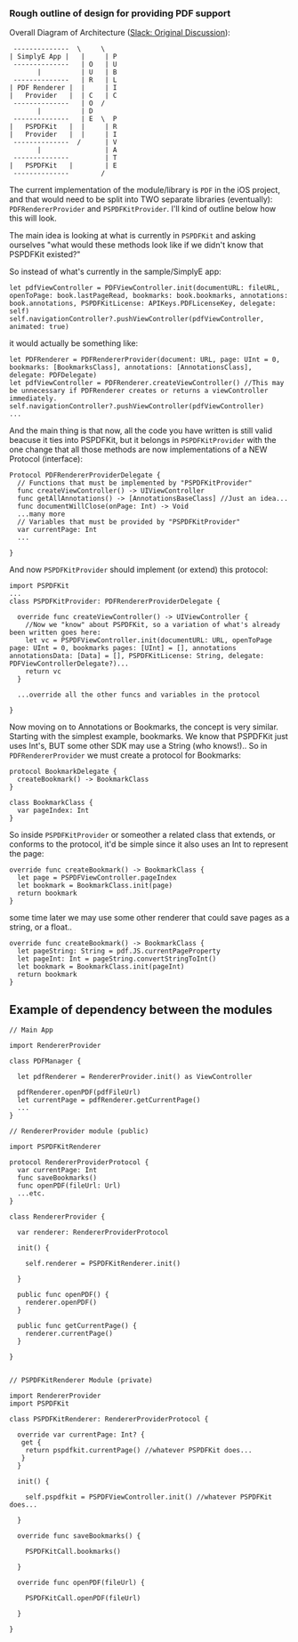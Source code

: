 ### Rough outline of design for providing PDF support

Overall Diagram of Architecture ([Slack: Original Discussion](https://librarysimplified.slack.com/archives/G96PHK59Q/p1518196602000323)):
```
 --------------  \     \
| SimplyE App |   |     | P
 --------------   | O   | U
       |          | U   | B
 --------------   | R   | L
| PDF Renderer |  |     | I
|   Provider   |  | C   | C
 --------------   | O  /
       |          | D
 --------------   | E  \  P
|   PSPDFKit   |  |     | R
|   Provider   |  |     | I
 --------------  /      | V
       |                | A
 --------------         | T
|   PSPDFKit   |        | E
 --------------        /
```

The current implementation of the module/library is `PDF` in the iOS project, and that would need to be split into TWO separate libraries (eventually): `PDFRendererProvider` and `PSPDFKitProvider`. I'll kind of outline below how this will look.

The main idea is looking at what is currently in `PSPDFKit` and asking ourselves "what would these methods look like if we didn't know that PSPDFKit existed?"

So instead of what's currently in the sample/SimplyE app:
```
let pdfViewController = PDFViewController.init(documentURL: fileURL, openToPage: book.lastPageRead, bookmarks: book.bookmarks, annotations: book.annotations, PSPDFKitLicense: APIKeys.PDFLicenseKey, delegate: self)
self.navigationController?.pushViewController(pdfViewController, animated: true)
```

it would actually be something like:
```
let PDFRenderer = PDFRendererProvider(document: URL, page: UInt = 0, bookmarks: [BookmarksClass], annotations: [AnnotationsClass], delegate: PDFDelegate)
let pdfViewController = PDFRenderer.createViewController() //This may be unnecessary if PDFRenderer creates or returns a viewController immediately.
self.navigationController?.pushViewController(pdfViewController)
...
```

And the main thing is that now, all the code you have written is still valid beacuse it ties into PSPDFKit, but it belongs in `PSPDFKitProvider` with the one change that all those methods are now implementations of a NEW Protocol (interface):

```
Protocol PDFRendererProviderDelegate {
  // Functions that must be implemented by "PSPDFKitProvider"
  func createViewController() -> UIViewController
  func getAllAnnotations() -> [AnnotationsBaseClass] //Just an idea...
  func documentWillClose(onPage: Int) -> Void
  ...many more
  // Variables that must be provided by "PSPDFKitProvider"
  var currentPage: Int
  ...

}
```

And now `PSPDFKitProvider` should implement (or extend) this protocol:

```
import PSPDFKit
...
class PSPDFKitProvider: PDFRendererProviderDelegate {
  
  override func createViewController() -> UIViewController {
    //Now we "know" about PSPDFKit, so a variation of what's already been written goes here:
    let vc = PSPDFViewController.init(documentURL: URL, openToPage page: UInt = 0, bookmarks pages: [UInt] = [], annotations annotationsData: [Data] = [], PSPDFKitLicense: String, delegate: PDFViewControllerDelegate?)...
    return vc
  }

  ...override all the other funcs and variables in the protocol

}
```


Now moving on to Annotations or Bookmarks, the concept is very similar.
Starting with the simplest example, bookmarks. We know that PSPDFKit just uses Int's, BUT some other SDK may use a String (who knows!).. So in `PDFRendererProvider` we must create a protocol for Bookmarks:

```
protocol BookmarkDelegate {
  createBookmark() -> BookmarkClass
}

class BookmarkClass {
  var pageIndex: Int
}
```

So inside `PSPDFKitProvider` or someother a related class that extends, or conforms to the protocol, it'd be simple since it also uses an Int to represent the page:
```
override func createBookmark() -> BookmarkClass {
  let page = PSPDFViewController.pageIndex
  let bookmark = BookmarkClass.init(page)
  return bookmark
}
```
some time later we may use some other renderer that could save pages as a string, or a float..
```
override func createBookmark() -> BookmarkClass {
  let pageString: String = pdf.JS.currentPageProperty
  let pageInt: Int = pageString.convertStringToInt()
  let bookmark = BookmarkClass.init(pageInt)
  return bookmark
}
```


## Example of dependency between the modules

```
// Main App

import RendererProvider

class PDFManager {

  let pdfRenderer = RendererProvider.init() as ViewController

  pdfRenderer.openPDF(pdfFileUrl)
  let currentPage = pdfRenderer.getCurrentPage()
  ...
}

// RendererProvider module (public)

import PSPDFKitRenderer

protocol RendererProviderProtocol {
  var currentPage: Int
  func saveBookmarks()
  func openPDF(fileUrl: Url)
  ...etc.
}

class RendererProvider {

  var renderer: RendererProviderProtocol

  init() {

    self.renderer = PSPDFKitRenderer.init()

  }

  public func openPDF() { 
    renderer.openPDF()
  }

  public func getCurrentPage() {
    renderer.currentPage()
  }

}


// PSPDFKitRenderer Module (private)

import RendererProvider
import PSPDFKit

class PSPDFKitRenderer: RendererProviderProtocol {

  override var currentPage: Int? {
   get {
    return pspdfkit.currentPage() //whatever PSPDFKit does...
   }
  }

  init() {

    self.pspdfkit = PSPDFViewController.init() //whatever PSPDFKit does...

  }

  override func saveBookmarks() {

    PSPDFKitCall.bookmarks()

  }

  override func openPDF(fileUrl) {

    PSPDFKitCall.openPDF(fileUrl)

  }

}
```
